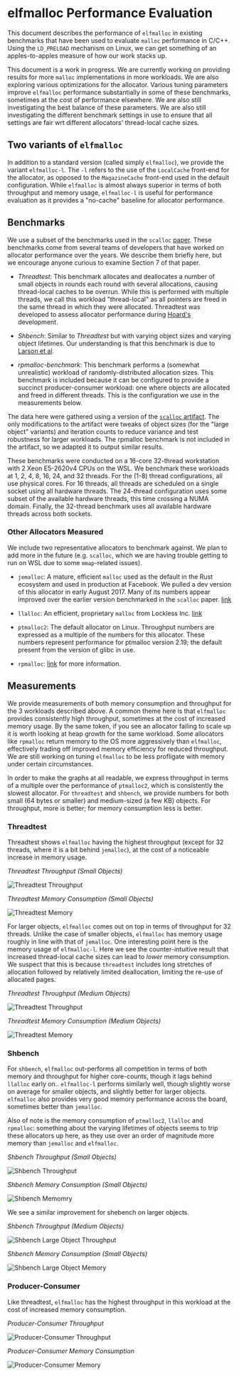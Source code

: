 <!-- Copyright 2017 the authors. See the 'Copyright and license' section of the
README.md file at the top-level directory of this repository.

Licensed under the Apache License, Version 2.0 (the LICENSE-APACHE file) or
the MIT license (the LICENSE-MIT file) at your option. This file may not be
copied, modified, or distributed except according to those terms. -->

# elfmalloc Performance Evaluation

This document describes the performance of `elfmalloc` in existing benchmarks
that have been used to evaluate `malloc` performance in C/C++. Using the
`LD_PRELOAD` mechanism on Linux, we can get something of an apples-to-apples
measure of how our work stacks up.

This document is a work in progress. We are currently working on providing
results for more `malloc` implementations in more workloads. We are also
exploring various optimizations for the allocator. Various tuning parameters
improve `elfmalloc` performance substantially in some of these benchmarks,
sometimes at the cost of performance elsewhere. We are also still investigating
the best balance of these parameters. We are also still investigating the
different benchmark settings in use to ensure that all settings are fair wrt
different allocators' thread-local cache sizes.

## Two variants of `elfmalloc`

In addition to a standard version (called simply `elfmalloc`), we provide the
variant `elfmalloc-l`. The `-l` refers to the use of the `LocalCache` front-end
for the allocator, as opposed to the `MagazineCache` front-end used in the
default configuration. While `elfmalloc` is almost always superior in terms of
both throughput and memory usage, `elfmalloc-l` is useful for performance
evaluation as it provides a "no-cache" baseline for allocator performance.

## Benchmarks

We use a subset of the benchmarks used in the `scalloc`
[paper](https://arxiv.org/pdf/1503.09006.pdf). These benchmarks
come from several teams of developers that have worked on allocator
performance over the years. We describe them briefly here, but we
encourage anyone curious to examine Section 7 of that paper.

  * *Threadtest*: This benchmark allocates and deallocates a number of
    small objects in rounds each round with several allocations, causing
    thread-local caches to be overrun. While this is performed with
    multiple threads, we call this workload "thread-local" as all pointers
    are freed in the same thread in which they were
    allocated. Threadtest was developed to assess allocator performance
    during [Hoard's](http://www.cs.utexas.edu/users/mckinley/papers/asplos-2000.pdf)
    development.

  * *Shbench*: Similar to *Threadtest* but with varying object sizes and
    varying object lifetimes. Our understanding is that this benchmark is due to
    [Larson et al](https://pdfs.semanticscholar.org/e41a/d0406628edf82712d16cf4c6d7e486f26f9f.pdf).

  * *rpmalloc-benchmark*: This benchmark performs a (somewhat unrealistic)
    workload of randomly-distributed allocation sizes. This benchmark is
    included because it can be configured to provide a succinct
    producer-consumer workload: one where objects are allocated and freed in
    different threads. This is the configuration we use in the measurements
    below.

  <!-- 

  NOTE: we no longer report results from this workload, as I do not believe the
  original numbers were reported correctly. We will look into how scalloc
  reports results from this benchmark and potentially re-add them in the future.

  * *ACDC Producer-Consumer Workload*: This benchmark involves each
    thread sending a portion of its allocated objects to other threads
    participating in the benchmark. Those threads (not the allocating
    thread) are the ones that ultimately free those objects. The [ACDC
    framework](https://github.com/cksystemsgroup/ACDC) was developed by
    the scalloc authors.
  -->

The data here were gathered using a version of the [`scalloc`
artifact](https://github.com/cksystemsgroup/scalloc-artifact).  The only
modifications to the artifact were tweaks of object sizes (for the "large
object" variants) and iteration counts to reduce variance and test robustness
for larger workloads. The rpmalloc benchmark is not included in the artifact, so
we adapted it to output similar results.

These benchmarks were conducted on a 16-core 32-thread workstation with
2 Xeon E5-2620v4 CPUs on the WSL. We benchmark these workloads at 1,
2, 4, 8, 16, 24, and 32 threads. For the (1-8) thread configurations,
all use physical cores. For 16 threads, all threads are scheduled on a
single socket using all hardware threads. The 24-thread configuration
uses some subset of the available hardware threads, this time crossing
a NUMA domain.  Finally, the 32-thread benchmark uses all available
hardware threads across both sockets.

### Other Allocators Measured

We include two representative allocators to benchmark against. We plan
to add more in the future (e.g. `scalloc`, which we are having trouble
getting to run on WSL due to some `mmap`-related issues).

  * `jemalloc`: A mature, efficient `malloc` used as the default in the
    Rust ecosystem and used in production at Facebook. We pulled a dev
    version of this allocator in early August 2017. Many of its numbers
    appear improved over the earlier version benchmarked in the `scalloc`
    paper. [link](https://github.com/jemalloc/jemalloc)

  * `llalloc`: An efficient, proprietary `malloc` from Lockless Inc.
    [link](https://locklessinc.com/)

  * `ptmalloc2`: The default allocator on Linux. Throughput numbers are
    expressed as a multiple of the numbers for this allocator. These
    numbers represent performance for ptmalloc version 2.19; the default
    present from the version of glibc in use.

  * `rpmalloc`: [link](https://github.com/rampantpixels/rpmalloc) for more
     information.

## Measurements

We provide measurements of both memory consumption and throughput for the 3
workloads described above. A common theme here is that `elfmalloc` provides
consistently high throughput, sometimes at the cost of increased memory usage.
By the same token, if you see an allocator failing to scale up it is worth
looking at heap growth for the same workload. Some allocators like `rpmalloc`
return memory to the OS more aggressively than `elfmalloc`, effectively trading
off improved memory efficiency for reduced throughput. We are still working on
tuning `elfmalloc` to be less profligate with memory under certain
circumstances.

In order to make the graphs at all readable, we express throughput in terms of a
multiple over the performance of `ptmalloc2`, which is consistently the slowest
allocator. For `threadtest` and `shbench`, we provide numbers for both small (64
bytes or smaller) and medium-sized (a few KB) objects. For throughput, more is
better; for memory consumption less is better.

### Threadtest

Threadtest shows `elfmalloc` having the highest throughput (except for 32
threads, where it is a bit behind `jemalloc`), at the cost of a noticeable
increase in memory usage.

*Threadtest Throughput (Small Objects)*

![Threadtest Throughput](elfmalloc-data/threadtest-small-tp.png?raw=true)

*Threadtest Memory Consumption (Small Objects)*

![Threadtest Memory](elfmalloc-data/threadtest-small-mem.png?raw=true)

For larger objects, `elfmalloc` comes out on top in terms of throughput for 32
threads. Unlike the case of smaller objects, `elfmalloc` has memory usage
roughly in line with that of `jemalloc`. One interesting point here is the
memory usage of `elfmalloc-l`. Here we see the counter-intuitive result that
increased thread-local cache sizes can lead to *lower* memory consumption. We
suspect that this is because `threadtest` includes long stretches of allocation
followed by relatively limited deallocation, limiting the re-use of allocated
pages.

*Threadtest Throughput (Medium Objects)*

![Threadtest Throughput](elfmalloc-data/threadtest-large-tp.png?raw=true)

*Threadtest Memory Consumption (Medium Objects)*

![Threadtest Memory](elfmalloc-data/threadtest-large-mem.png?raw=true)

### Shbench

For `shbench`, `elfmalloc` out-performs all competition in terms of both memory
and throughput for higher core-counts, though it lags behind `llalloc` early
on.. `elfmalloc-l` performs similarly well, though slightly worse on average for
smaller objects, and slightly better for larger objects.  `elfmalloc` also
provides very good memory performance across the board, sometimes better than
`jemalloc`.

Also of note is the memory consumption of `ptmalloc2`, `llalloc` and `rpmalloc`:
something about the varying lifetimes of objects seems to trip these allocators
up here, as they use over an order of magnitude more memory than `jemalloc` and
`elfmalloc`.

*Shbench Throughput (Small Objects)*

![Shbench Throughput](elfmalloc-data/shbench-small-tp.png?raw=true)

*Shbench Memory Consumption (Small Objects)*

![Shbench Memomry](elfmalloc-data/shbench-small-mem.png?raw=true)

We see a similar improvement for shebench on larger objects.

*Shbench Throughput (Medium Objects)*

![Shbench Large Object Throughput](elfmalloc-data/shbench-large-tp.png?raw=true)

*Shbench Memory Consumption (Small Objects)*

![Shbench Large Object Memory](elfmalloc-data/shbench-large-mem.png?raw=true)

### Producer-Consumer

Like threadtest, `elfmalloc` has the highest throughput in this workload at the
cost of increased memory consumption.

*Producer-Consumer Throughput*

![Producer-Consumer Throughput](elfmalloc-data/prod-cons-tp.png?raw=true)

*Producer-Consumer Memory Consumption*

![Producer-Consumer Memory](elfmalloc-data/prod-cons-mem.png?raw=true)
